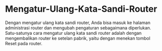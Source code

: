 # Mengatur-Ulang-Kata-Sandi-Router
Dengan mengatur ulang kata sandi router, Anda bisa masuk ke halaman administrasi router dan mengubah pengaturan sebagaimana diperlukan. Satu-satunya cara mengatur ulang kata sandi router adalah dengan mengembalikan router ke setelan pabrik, yaitu dengan menekan tombol Reset pada router.

